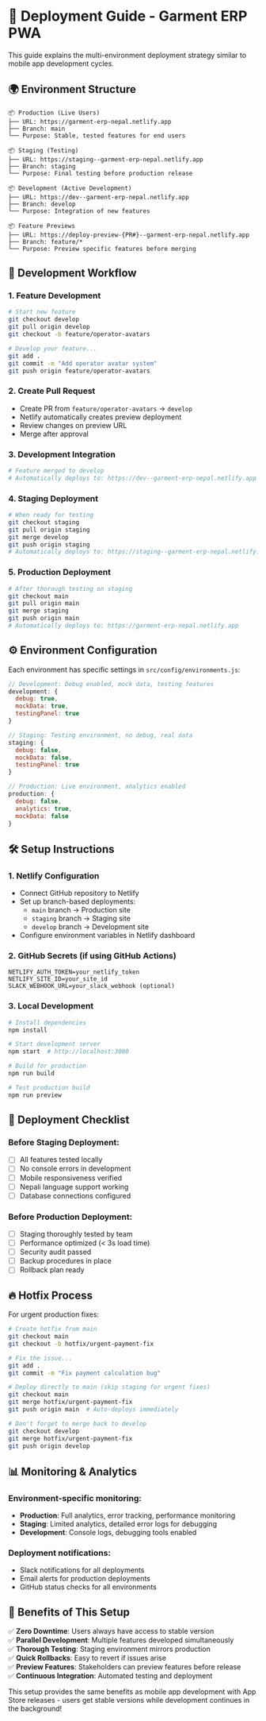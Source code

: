 # 🚀 Deployment Guide - Garment ERP PWA

This guide explains the multi-environment deployment strategy similar to mobile app development cycles.

## 🌍 Environment Structure

```
📦 Production (Live Users)
├── URL: https://garment-erp-nepal.netlify.app
├── Branch: main
└── Purpose: Stable, tested features for end users

📦 Staging (Testing)
├── URL: https://staging--garment-erp-nepal.netlify.app  
├── Branch: staging
└── Purpose: Final testing before production release

📦 Development (Active Development)
├── URL: https://dev--garment-erp-nepal.netlify.app
├── Branch: develop
└── Purpose: Integration of new features

📦 Feature Previews
├── URL: https://deploy-preview-{PR#}--garment-erp-nepal.netlify.app
├── Branch: feature/*
└── Purpose: Preview specific features before merging
```

## 🔄 Development Workflow

### 1. **Feature Development**
```bash
# Start new feature
git checkout develop
git pull origin develop
git checkout -b feature/operator-avatars

# Develop your feature...
git add .
git commit -m "Add operator avatar system"
git push origin feature/operator-avatars
```

### 2. **Create Pull Request**
- Create PR from `feature/operator-avatars` → `develop`
- Netlify automatically creates preview deployment
- Review changes on preview URL
- Merge after approval

### 3. **Development Integration**  
```bash
# Feature merged to develop
# Automatically deploys to: https://dev--garment-erp-nepal.netlify.app
```

### 4. **Staging Deployment**
```bash
# When ready for testing
git checkout staging
git pull origin staging
git merge develop
git push origin staging
# Automatically deploys to: https://staging--garment-erp-nepal.netlify.app
```

### 5. **Production Deployment**
```bash
# After thorough testing on staging
git checkout main  
git pull origin main
git merge staging
git push origin main
# Automatically deploys to: https://garment-erp-nepal.netlify.app
```

## ⚙️ Environment Configuration

Each environment has specific settings in `src/config/environments.js`:

```javascript
// Development: Debug enabled, mock data, testing features
development: {
  debug: true,
  mockData: true,
  testingPanel: true
}

// Staging: Testing environment, no debug, real data
staging: {
  debug: false,
  mockData: false,
  testingPanel: true
}

// Production: Live environment, analytics enabled
production: {
  debug: false,
  analytics: true,
  mockData: false
}
```

## 🛠️ Setup Instructions

### 1. **Netlify Configuration**
- Connect GitHub repository to Netlify
- Set up branch-based deployments:
  - `main` branch → Production site
  - `staging` branch → Staging site  
  - `develop` branch → Development site
- Configure environment variables in Netlify dashboard

### 2. **GitHub Secrets** (if using GitHub Actions)
```
NETLIFY_AUTH_TOKEN=your_netlify_token
NETLIFY_SITE_ID=your_site_id  
SLACK_WEBHOOK_URL=your_slack_webhook (optional)
```

### 3. **Local Development**
```bash
# Install dependencies
npm install

# Start development server
npm start  # http://localhost:3000

# Build for production
npm run build

# Test production build
npm run preview
```

## 🚨 Deployment Checklist

### Before Staging Deployment:
- [ ] All features tested locally
- [ ] No console errors in development
- [ ] Mobile responsiveness verified
- [ ] Nepali language support working
- [ ] Database connections configured

### Before Production Deployment:
- [ ] Staging thoroughly tested by team
- [ ] Performance optimized (< 3s load time)
- [ ] Security audit passed
- [ ] Backup procedures in place
- [ ] Rollback plan ready

## 🔥 Hotfix Process

For urgent production fixes:

```bash
# Create hotfix from main
git checkout main
git checkout -b hotfix/urgent-payment-fix

# Fix the issue...
git add .
git commit -m "Fix payment calculation bug"

# Deploy directly to main (skip staging for urgent fixes)
git checkout main
git merge hotfix/urgent-payment-fix
git push origin main  # Auto-deploys immediately

# Don't forget to merge back to develop
git checkout develop
git merge hotfix/urgent-payment-fix
git push origin develop
```

## 📊 Monitoring & Analytics

### Environment-specific monitoring:
- **Production**: Full analytics, error tracking, performance monitoring
- **Staging**: Limited analytics, detailed error logs for debugging  
- **Development**: Console logs, debugging tools enabled

### Deployment notifications:
- Slack notifications for all deployments
- Email alerts for production deployments
- GitHub status checks for all environments

## 🔄 Benefits of This Setup

✅ **Zero Downtime**: Users always have access to stable version  
✅ **Parallel Development**: Multiple features developed simultaneously  
✅ **Thorough Testing**: Staging environment mirrors production  
✅ **Quick Rollbacks**: Easy to revert if issues arise  
✅ **Preview Features**: Stakeholders can preview features before release  
✅ **Continuous Integration**: Automated testing and deployment

This setup provides the same benefits as mobile app development with App Store releases - users get stable versions while development continues in the background!